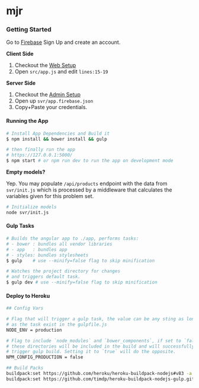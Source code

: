 mjr
===

### Getting Started

Go to [Firebase](https://firebase.google.com/) Sign Up and create an account.

**Client Side**

1. Checkout the [Web Setup](https://firebase.google.com/docs/web/setup)
1. Open `src/app.js` and edit `lines:15-19`

**Server Side**

1. Checkout the [Admin Setup](https://firebase.google.com/docs/admin/setup)
1. Open up `svr/app.firebase.json`
1. Copy+Paste your credentials.

#### Running the App

```bash
# Install App Dependencies and Build it
$ npm install && bower install && gulp

# then finally run the app
# https://127.0.0.1:5000/
$ npm start # or npm run dev to run the app on development mode
```

**Empty models?**

Yep. You may populate `/api/products` endpoint with the data from `svr/init.js`
which is processed by a middleware that calculates the variables given for this
problem set.

```bash
# Initialize models
node svr/init.js
```

#### Gulp Tasks

```bash
# Builds the angular app to ./app, performs tasks:
# - bower : bundles all vendor libraries
# - app   : bundles app
# - styles: bundles stylesheets
$ gulp    # use --minify=false flag to skip minification

# Watches the project directory for changes
# and triggers default task.
$ gulp dev # use --minify=false flag to skip minification
```

#### Deploy to Heroku

```bash
## Config Vars

# Flag that will trigger a gulp task, the value can be any sting as long
# as the task exist in the gulpfile.js
NODE_ENV = production

# Flag to include `node_modules` and `bower_components`, if set to `false`
# these directories will be included in the build and will successfully
# trigger gulp build. Setting it to `true` will do the opposite.
NPM_CONFIG_PRODUCTION = false

## Build Packs
buildpack:set https://github.com/heroku/heroku-buildpack-nodejs#v83 -a YOUR_APP
buildpack:set https://github.com/timdp/heroku-buildpack-nodejs-gulp.git -a YOUR_APP
```
